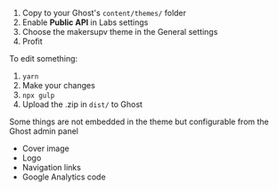 1.  Copy to your Ghost's `content/themes/` folder
2.  Enable **Public API** in Labs settings
3.  Choose the makersupv theme in the General settings
4.  Profit

To edit something:

1.  `yarn`
2.  Make your changes
3.  `npx gulp`
4.  Upload the .zip in `dist/` to Ghost

Some things are not embedded in the theme but configurable from the Ghost admin panel

- Cover image
- Logo
- Navigation links
- Google Analytics code
